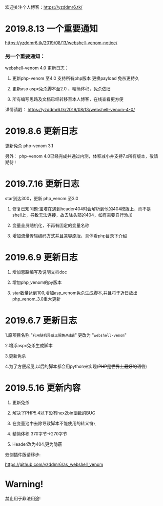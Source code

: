 欢迎关注个人博客：https://yzddmr6.tk/

# 2019.8.13 一个重要通知

https://yzddmr6.tk/2019/08/13/webshell-venom-notice/

### 另一个重要通知：

webshell-venom 4.0 更新日志：

1. 更新php-venom 至4.0 支持所有php版本 更换payload 免杀更持久 

2. 更新asp aspx免杀脚本至2.0 ，精简体积，免杀依旧

3. 所有编写思路及文档已经转移至本人博客，在线查看更方便


详情请戳： https://yzddmr6.tk/2019/08/13/webshell-venom-4-0/


# 2019.8.6 更新日志

更新免杀 php-venom 3.1
 
 另外：
 php-venom 4.0已经完成并通过内测，体积减小并支持7.x所有版本，敬请期待！


# 2019.7.16 更新日志

 star到达300，更新 php_venom 至3.0

1.	修复已知问题:宝塔在遇到header404时会解析到他的404模版上，而不是shell上，导致无法连接，故去除头部的404，如有需要自行添加

2.	变量全员随机化，不再有固定的变量名称

3.	增加流量传输编码方式并且兼容原版，具体看php目录下介绍




# 2019.6.9 更新日志

1. 增加思路编写及说明文档doc

2. 增加php_venom的py版本

3. star数量达到100,增加asp_venom免杀生成脚本,并且将于近日放出php_venom_3.0重大更新




# 2019.6.7 更新日志

1.原项目名称 "`利用随机异或无限免杀d盾`" 更改为 "`webshell-venom`"

2.增添aspx免杀生成脚本

3.更新免杀

4.为了方便起见,以后的脚本都会用python来实现(~~PHP是世界上最好的语言~~)



# 2019.5.16 更新内容

1.	更新免杀

2.	解决了PHP5.4以下没有hex2bin函数的BUG

3.  在变量池中去除导致脚本不能使用的转义符`\`

4.	精简体积 370字节->270字节

5.	Header改为404,更为隐蔽




蚁剑插件版请移步:

https://github.com/yzddmr6/as_webshell_venom


# Warning!
禁止用于非法用途!


